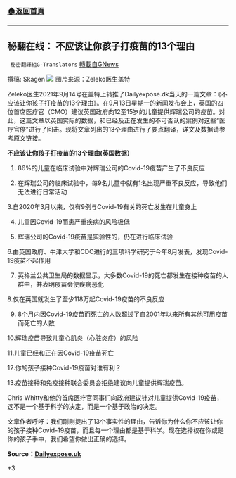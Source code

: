 ###  [:house:返回首頁](https://github.com/ourhimalayas/txt)
---


## 秘翻在线： 不应该让你孩子打疫苗的13个理由
` 秘密翻譯組G-Translators` [轉載自GNews](https://gnews.org/zh-hans/1534218/)

撰稿: Skagen
![](https://assets.gnews.org/wp-content/uploads/2021/09/捕获-1.jpg)
图片来源：Zeleko医生盖特

Zeleko医生2021年9月14号在盖特上转推了Dailyexpose.dk当天的一篇文章：《不应该让你孩子打疫苗的13个理由》。在9月13日星期一的新闻发布会上，英国的四位首席医疗官（CMO）建议英国政府向12至15岁的儿童提供辉瑞公司的疫苗。对此，这篇文章以英国实际的数据，和已经及正在发生的不可否认的案例对这些“医疗官僚”进行了回击。现将文章列出的13个理由进行了要点翻译，详文及数据请参考原文链接。

**不应该让你孩子打疫苗的13个理由(英国数据）**

1. 86%的儿童在临床试验中对辉瑞公司的Covid-19疫苗产生了不良反应

2. 在辉瑞公司的临床试验中，每9名儿童中就有1名出现严重不良反应，导致他们无法进行日常活动

3.自2020年3月以来，仅有9例与Covid-19有关的死亡发生在儿童身上

4. 儿童因Covid-19而患严重疾病的风险极低

5. 辉瑞公司的Covid-19疫苗是实验性的，仍在进行临床试验

6.由英国政府、牛津大学和CDC进行的三项科学研究于今年8月发表，发现Covid-19疫苗不起作用

7. 英格兰公共卫生局的数据显示，大多数Covid-19的死亡都发生在接种疫苗的人群中，并表明疫苗会使疾病恶化

8.仅在英国就发生了至少118万起Covid-19疫苗的不良反应

9. 8个月内因Covid-19疫苗而死亡的人数超过了自2001年以来所有其他可用疫苗而死亡的人数

10.辉瑞疫苗导致儿童心肌炎（心脏炎症）的风险

11.儿童已经和正在因Covid-19疫苗死亡

12.你的孩子接种Covid-19疫苗对谁有利？

13.疫苗接种和免疫接种联合委员会拒绝建议向儿童提供辉瑞疫苗。

Chris Whitty和他的首席医疗官同事们向政府建议针对儿童提供Covid-19疫苗，这不是一个基于科学的决定，而是一个基于政治的决定。

文章作者呼吁：我们刚刚提出了13个事实性的理由，告诉你为什么你不应该让你的孩子接种Covid-19疫苗，而且每一个理由都是基于科学。现在选择权在你或是你的孩子手中，我们希望你做出正确的选择。

**Source：[Dailyexpose.uk](https://theexpose.uk/2021/09/14/13-reasons-why-you-should-not-allow-your-child-to-get-the-covid-19-vaccine/)**



+3
